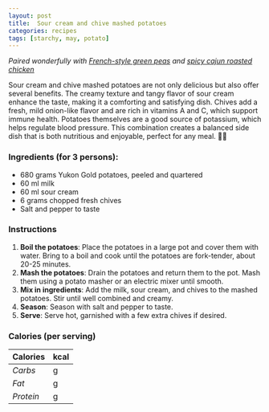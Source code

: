 ```yaml
---
layout: post
title:  Sour cream and chive mashed potatoes
categories: recipes
tags: [starchy, may, potato]
---
```


*Paired wonderfully with <a href="/recipes/french-style-green-peas">French-style green peas</a> and <a href="/recipes/spicy-cajun-roasted-chicken">spicy cajun roasted chicken</a>*

Sour cream and chive mashed potatoes are not only delicious but also offer several benefits. The creamy texture and tangy flavor of sour cream enhance the taste, making it a comforting and satisfying dish. Chives add a fresh, mild onion-like flavor and are rich in vitamins A and C, which support immune health. Potatoes themselves are a good source of potassium, which helps regulate blood pressure. This combination creates a balanced side dish that is both nutritious and enjoyable, perfect for any meal. 🥔🌿

### Ingredients (for 3 persons):

- 680 grams Yukon Gold potatoes, peeled and quartered
- 60 ml milk
- 60 ml sour cream
- 6 grams chopped fresh chives
- Salt and pepper to taste

### Instructions

1. **Boil the potatoes**: Place the potatoes in a large pot and cover them with water. Bring to a boil and cook until the potatoes are fork-tender, about 20-25 minutes.
2. **Mash the potatoes**: Drain the potatoes and return them to the pot. Mash them using a potato masher or an electric mixer until smooth.
3. **Mix in ingredients**: Add the milk, sour cream, and chives to the mashed potatoes. Stir until well combined and creamy.
4. **Season**: Season with salt and pepper to taste.
5. **Serve**: Serve hot, garnished with a few extra chives if desired.

### Calories (per serving)

| **Calories** | kcal |
| ----------- | ----------- |
| *Carbs* | g |
| *Fat* | g |
| *Protein* | g |